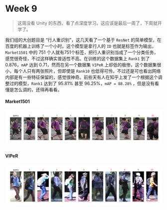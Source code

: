 # Week 9

> 这周没看 Unity 的东西，看了点深度学习。这应该是最后一周了，下周就开学了。

我们组的大创题目是 “行人重识别”，这几天看了一个基于 `ResNet` 的简单模型，在百度的机器上训练了一个小时。这个模型是拿行人的 `ID` 也就是标签作为输出，`Market1501` 中的 751 个人就有751个标签，把行人重识别当成了一个分类任务，感觉很奇怪，不过这样确实普适性不高。在训练的这个数据集上 `Rank1` 到了 0.876，`mAP` 达到 0.71，然而在另一个数据集 `VIPeR` 上却低的极惨，这个数据集很小，每个人只有两张照片，但即使是 `Rank10` 也低得可怜，不过还是可也看出网络内部是有一些特征保留的，感觉很神奇。前些天有人在知乎上发了一个根据这个调整过的模型，`Rank1` 达到了 95.81% 甚至 96.25%，`mAP = 88.28%` ，但是没有看懂是怎么调的，还得再看看。

#### Market1501

![Market1501](image/ReID/Market1501.png)

#### VIPeR

![VIPeR](image/ReID/VIPeR.png)